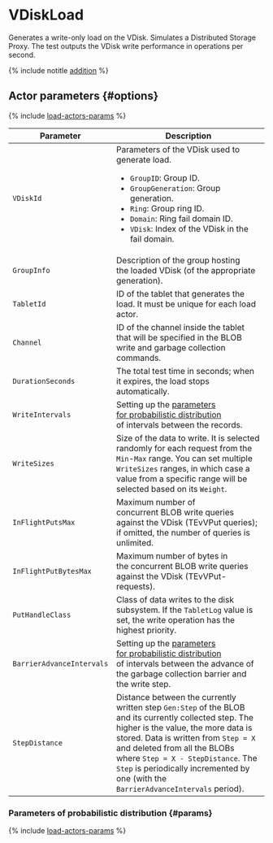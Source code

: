 # VDiskLoad

Generates a write-only load on the VDisk. Simulates a Distributed Storage Proxy. The test outputs the VDisk write performance in operations per second.

{% include notitle [addition](../_includes/addition.md) %}

## Actor parameters {#options}

{% include [load-actors-params](../_includes/load-actors-params.md) %}

| Parameter | Description |
--- | ---
| `VDiskId` | Parameters of the VDisk used to generate load.<ul><li>`GroupID`: Group ID.</li><li>`GroupGeneration`: Group generation.</li><li>`Ring`: Group ring ID.</li><li>`Domain`: Ring fail domain ID.</li><li>`VDisk`: Index of the VDisk in the fail domain.</li></ul> |
| `GroupInfo` | Description of the group hosting the loaded VDisk (of the appropriate generation). |
| `TabletId` | ID of the tablet that generates the load. It must be unique for each load actor. |
| `Channel` | ID of the channel inside the tablet that will be specified in the BLOB write and garbage collection commands. |
| `DurationSeconds` | The total test time in seconds; when it expires, the load stops automatically. |
| `WriteIntervals` | Setting up the [parameters for probabilistic distribution](#params) of intervals between the records. |
| `WriteSizes` | Size of the data to write. It is selected randomly for each request from the `Min`-`Max` range. You can set multiple `WriteSizes` ranges, in which case a value from a specific range will be selected based on its `Weight`. |
| `InFlightPutsMax` | Maximum number of concurrent BLOB write queries against the VDisk (TEvVPut queries); if omitted, the number of queries is unlimited. |
| `InFlightPutBytesMax` | Maximum number of bytes in the concurrent BLOB write queries against the VDisk (TEvVPut-requests). |
| `PutHandleClass` | Class of data writes to the disk subsystem. If the `TabletLog` value is set, the write operation has the highest priority. |
| `BarrierAdvanceIntervals` | Setting up the [parameters for probabilistic distribution](#params) of intervals between the advance of the garbage collection barrier and the write step. |
| `StepDistance` | Distance between the currently written step `Gen:Step` of the BLOB and its currently collected step. The higher is the value, the more data is stored. Data is written from `Step = X` and deleted from all the BLOBs where `Step = X - StepDistance`. The `Step` is periodically incremented by one (with the `BarrierAdvanceIntervals` period). |

### Parameters of probabilistic distribution {#params}

{% include [load-actors-params](../_includes/load-actors-interval.md) %}

